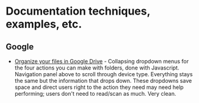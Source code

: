 # Documentation techniques, examples, etc.

## Google
* [Organize your files in Google Drive](https://support.google.com/drive/answer/2375091?hl=en&ref_topic=2375187) - Collapsing dropdown menus for the four actions you can make with folders, done with Javascript. Navigation panel above to scroll through device type. Everything stays the same but the information that drops down. These dropdowns save space and direct users right to the action they need may need help performing; users don't need to read/scan as much. Very clean.

